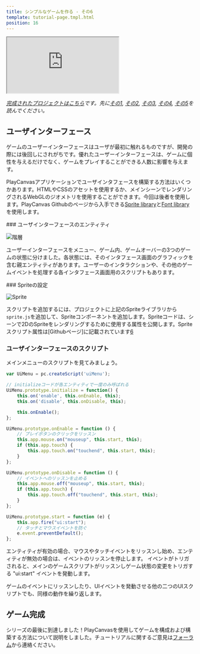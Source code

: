 ```yaml
---
title: シンプルなゲームを作る - その6
template: tutorial-page.tmpl.html
position: 16
---
```


<iframe src="https://playcanv.as/p/KH37bnOk?overlay=false"></iframe>

*[完成されたプロジェクトはこちら][11]です。先に[その1][1], [その2][2], [その3][3], [その4][4], [その5][5]を読んでください。*

## ユーザインターフェース

ゲームのユーザーインターフェースはユーザが最初に触れるものですが、開発の際には後回しにされがちです。優れたユーザーインターフェースは、ゲームに個性を与えるだけでなく、ゲームをプレイすることができる人数に影響を与えます。

PlayCanvasアプリケーションでユーザインタフェースを構築する方法はいくつかあります。HTMLやCSSのアセットを使用するか、メインシーンでレンダリングされるWebGLのジオメトリを使用することができます。今回は後者を使用します。PlayCanvas Githubのページから入手できる[Sprite library][6]と[Font library][7]を使用します。

### ユーザインターフェースのエンティティ

![階層][9]

ユーザーインターフェースをメニュー、ゲーム内、ゲームオーバーの3つのゲームの状態に分けました。各状態には、そのインタフェース画面のグラフィックを含む親エンティティがあります。ユーザーのインタラクションや、その他のゲームイベントを処理する各インタフェース画面用のスクリプトもあります。

### Spriteの設定

![Sprite][10]

スクリプトを追加するには、プロジェクトに上記のSpriteライブラリから`sprite.js`を追加して、Spriteコンポーネントを追加します。Spriteコードは、シーンで2DのSpriteをレンダリングするために使用する属性を公開します。Spriteスクリプト属性は[Githubページ]に記載されています[6]

### ユーザインターフェースのスクリプト

メインメニューのスクリプトを見てみましょう。

```javascript
var UiMenu = pc.createScript('uiMenu');

// initializeコードが各エンティティで一度のみ呼ばれる
UiMenu.prototype.initialize = function() {
    this.on('enable', this.onEnable, this);
    this.on('disable', this.onDisable, this);

    this.onEnable();
};

UiMenu.prototype.onEnable = function () {
    // プレイボタンのクリックをリッスン
    this.app.mouse.on("mouseup", this.start, this);
    if (this.app.touch) {
        this.app.touch.on("touchend", this.start, this);
    }
};

UiMenu.prototype.onDisable = function () {
    // イベントへのリッスンを止める
    this.app.mouse.off("mouseup", this.start, this);
    if (this.app.touch) {
        this.app.touch.off("touchend", this.start, this);
    }
};

UiMenu.prototype.start = function (e) {
    this.app.fire("ui:start");
    // タッチとマウスイベントを防ぐ
    e.event.preventDefault();
};
```

エンティティが有効の場合、マウスやタッチイベントをリッスンし始め、エンティティが無効の場合は、イベントのリッスンを停止します。 イベントがトリガされると、メインのゲームスクリプトがリッスンしゲーム状態の変更をトリガする "ui:start" イベントを発動します。

ゲームのイベントにリッスンしたり、UIイベントを発動させる他の二つのUIスクリプトでも、同様の動作を繰り返します。

## ゲーム完成

シリーズの最後に到達しました！PlayCanvasを使用してゲームを構成および構築する方法について説明をしました。チュートリアルに関するご意見は[フォーラム][8]から連絡ください。

[1]: /tutorials/beginner/keepyup-part-one
[2]: /tutorials/beginner/keepyup-part-two
[3]: /tutorials/beginner/keepyup-part-three
[4]: /tutorials/beginner/keepyup-part-four
[5]: /tutorials/beginner/keepyup-part-five
[6]: https://github.com/playcanvas/sprites
[7]: https://github.com/playcanvas/fonts
[8]: http://forum.playcanvas.com
[9]: /images/tutorials/beginner/keepyup-part-six/ui-hierarchy.jpg
[10]: /images/tutorials/beginner/keepyup-part-six/sprite-setup.jpg
[11]: https://playcanvas.com/project/406050


